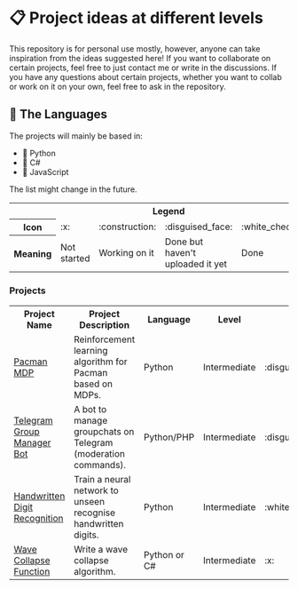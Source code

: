 # :clipboard: Project ideas at different levels

This repository is for personal use mostly, however, anyone can take inspiration from the ideas suggested here! If you want to collaborate on certain projects, feel free to just contact me or write in the discussions. If you have any questions about certain projects, whether you want to collab or work on it on your own, feel free to ask in the repository.

## :memo: The Languages

The projects will mainly be based in:
- :snake: Python
- :8ball: C#
- :seedling: JavaScript

The list might change in the future.

<table align="center">
<tr>
<th colspan="5">Legend</th>
</tr>
<tr>
<th>Icon</th>
<td>:x:</td>
<td>:construction:</td>
<td>:disguised_face:</td>
<td>:white_check_mark:</td>
</tr>
<tr>
<th>Meaning</th>
<td>Not started</td>
<td>Working on it</td>
<td>Done but haven't<br> uploaded it yet</td>
<td>Done</td>
</tr>
</table>

### Projects

<table align="center">
<tr>
<th>Project Name</th>
<th>Project Description</th>
<th>Language</th>
<th>Level</th>
<th>Status</th>
<th>Reference(s)</th>
</tr>

<tr>
<td><a href="/" target="_blank">Pacman MDP</a></td>
<td>Reinforcement learning algorithm for Pacman based on MDPs.</td>
<td>Python</td>
<td>Intermediate</td>
<td>:disguised_face:</td>
<td><a href="http://ai.berkeley.edu/project_overview.html#:~:text=The%20Pac%2DMan%20projects%20were,building%20AI%20for%20video%20games." target="_blank">I</a></td>
</tr>

<tr>
<td><a href="/" target="_blank">Telegram Group Manager Bot</a></td>
<td>A bot to manage groupchats on Telegram (moderation commands).</td>
<td>Python/PHP</td>
<td>Intermediate</td>
<td>:disguised_face:</td>
<td>None</td>
</tr>

<tr>
<td><a href="https://github.com/williamchenjun/MNIST-Handwritten-Digits-CNN" target="_blank">Handwritten Digit Recognition</a></td>
<td>Train a neural network to unseen recognise handwritten digits.</td>
<td>Python</td>
<td>Intermediate</td>
<td>:white_check_mark:</td>
<td><a href="https://www.youtube.com/@SebastianLague" target="_blank">I</a></td>
</tr>

<tr>
<td><a href="/" target="_blank">Wave Collapse Function</a></td>
<td>Write a wave collapse algorithm.</td>
<td>Python or C#</td>
<td>Intermediate</td>
<td>:x:</td>
<td>
    <a href="https://www.youtube.com/watch?v=rI_y2GAlQFM" target="_blank">I</a>&nbsp;
    <a href="https://www.youtube.com/watch?v=TO0Tx3w5abQ&t=257s" target="_blank">II</a>
</td>
</tr>

</table>
